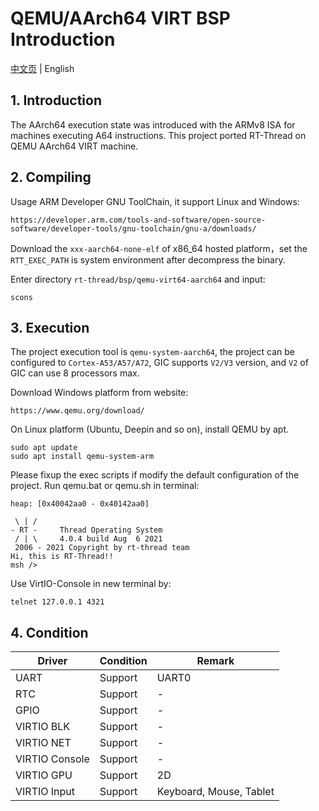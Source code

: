 # QEMU/AArch64 VIRT BSP Introduction

[中文页](README_zh.md) | English

## 1. Introduction

The AArch64 execution state was introduced with the ARMv8 ISA for machines executing A64 instructions. This project ported RT-Thread on QEMU AArch64 VIRT machine.

## 2. Compiling

Usage ARM Developer GNU ToolChain, it support Linux and Windows:
```
https://developer.arm.com/tools-and-software/open-source-software/developer-tools/gnu-toolchain/gnu-a/downloads/
```
Download the `xxx-aarch64-none-elf` of x86_64 hosted platform，set the `RTT_EXEC_PATH` is system environment after decompress the binary.

Enter directory `rt-thread/bsp/qemu-virt64-aarch64` and input:
```
scons
```

## 3. Execution

The project execution tool is `qemu-system-aarch64`, the project can be configured to `Cortex-A53/A57/A72`, GIC supports `V2/V3` version, and `V2` of GIC can use 8 processors max.

Download Windows platform from website:
```
https://www.qemu.org/download/
```
On Linux platform (Ubuntu, Deepin and so on), install QEMU by apt.
```
sudo apt update
sudo apt install qemu-system-arm
```

Please fixup the exec scripts if modify the default configuration of the project. Run qemu.bat or qemu.sh in terminal:
```
heap: [0x40042aa0 - 0x40142aa0]

 \ | /
- RT -     Thread Operating System
 / | \     4.0.4 build Aug  6 2021
 2006 - 2021 Copyright by rt-thread team
Hi, this is RT-Thread!!
msh />
```

Use VirtIO-Console in new terminal by:
````
telnet 127.0.0.1 4321
````

## 4. Condition

| Driver | Condition | Remark |
| ------ | --------- | ------ |
| UART   | Support   | UART0  |
| RTC    | Support   | - |
| GPIO   | Support   | - |
| VIRTIO BLK | Support | - |
| VIRTIO NET | Support | - |
| VIRTIO Console | Support | - |
| VIRTIO GPU | Support | 2D |
| VIRTIO Input | Support | Keyboard, Mouse, Tablet |